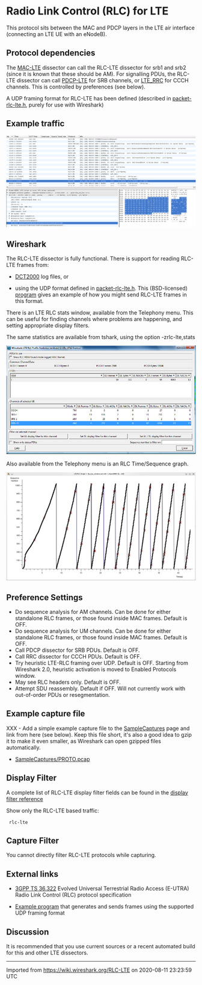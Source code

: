 # Radio Link Control (RLC) for LTE

This protocol sits between the MAC and PDCP layers in the LTE air interface (connecting an LTE UE with an eNodeB).

## Protocol dependencies

The [MAC-LTE](/MAC-LTE) dissector can call the RLC-LTE dissector for srb1 and srb2 (since it is known that these should be AM). For signalling PDUs, the RLC-LTE dissector can call [PDCP-LTE](/PDCP-LTE) for SRB channels, or [LTE\_RRC](/LTE_RRC) for CCCH channels. This is controlled by preferences (see below).

A UDP framing format for RLC-LTE has been defined (described in [packet-rlc-lte.h](https://gitlab.com/wireshark/wireshark/-/blob/master/epan/dissectors/packet-rlc-lte.h), purely for use with Wireshark)

## Example traffic

![rlc\_call.png](uploads/__moin_import__/attachments/RLC-LTE/rlc_call.png "rlc_call.png")

## Wireshark

The RLC-LTE dissector is fully functional. There is support for reading RLC-LTE frames from:

  - [DCT2000](/DCT2000) log files, or

  - using the UDP format defined in [packet-rlc-lte.h](https://gitlab.com/wireshark/wireshark/-/blob/master/epan/dissectors/packet-rlc-lte.h). This (BSD-licensed) [program](https://gitlab.com/martin.r.mathieson/uu-logging-for-wireshark/-/blob/master/rlc_lte_logger.c) gives an example of how you might send RLC-LTE frames in this format.

There is an LTE RLC stats window, available from the Telephony menu. This can be useful for finding channels where problems are happening, and setting appropriate display filters.

The same statistics are available from tshark, using the option -zrlc-lte,stats

![rlc\_lte\_stats.png](uploads/__moin_import__/attachments/RLC-LTE/rlc_lte_stats.png "rlc_lte_stats.png")

Also available from the Telephony menu is an RLC Time/Sequence graph.

![rlc\_graph.png](uploads/__moin_import__/attachments/RLC-LTE/rlc_graph.png "rlc_graph.png")

## Preference Settings

  - Do sequence analysis for AM channels. Can be done for either standalone RLC frames, or those found inside MAC frames. Default is OFF.
  - Do sequence analysis for UM channels. Can be done for either standalone RLC frames, or those found inside MAC frames. Default is OFF.
  - Call PDCP dissector for SRB PDUs. Default is OFF.
  - Call RRC dissector for CCCH PDUs. Default is OFF.
  - Try heuristic LTE-RLC framing over UDP. Default is OFF. Starting from Wireshark 2.0, heuristic activation is moved to Enabled Protocols window.
  - May see RLC headers only. Default is OFF.
  - Attempt SDU reassembly. Default if OFF. Will not currently work with out-of-order PDUs or resegmentation.

## Example capture file

XXX - Add a simple example capture file to the [SampleCaptures](/SampleCaptures) page and link from here (see below). Keep this file short, it's also a good idea to gzip it to make it even smaller, as Wireshark can open gzipped files automatically.

  - [SampleCaptures/PROTO.pcap](uploads/__moin_import__/attachments/SampleCaptures/PROTO.pcap)

## Display Filter

A complete list of RLC-LTE display filter fields can be found in the [display filter reference](http://www.wireshark.org/docs/dfref/r/rlc-lte.html)

Show only the RLC-LTE based traffic:

``` 
 rlc-lte 
```

## Capture Filter

You cannot directly filter RLC-LTE protocols while capturing.

## External links

  - [3GPP TS 36.322](http://www.3gpp.org/ftp/Specs/html-info/36322.htm) Evolved Universal Terrestrial Radio Access (E-UTRA) Radio Link Control (RLC) protocol specification

  - [Example program](https://gitlab.com/martin.r.mathieson/uu-logging-for-wireshark/-/blob/master/rlc_lte_logger.c) that generates and sends frames using the supported UDP framing format

## Discussion

It is recommended that you use current sources or a recent automated build for this and other LTE dissectors.

---

Imported from https://wiki.wireshark.org/RLC-LTE on 2020-08-11 23:23:59 UTC
